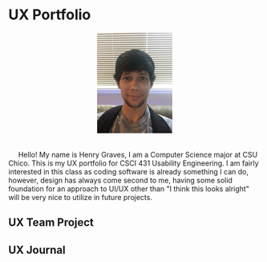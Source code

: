 # UX Portfolio
<div align="center">
  <img 
    height="200" 
    width="150" 
    src="./assets/pfp.JPG" 
  />
</div>

<br />
<p style="margin-left: 20">
&nbsp;&nbsp;&nbsp;&nbsp; Hello! My name is Henry Graves, I am a Computer Science major at CSU Chico.
This is my UX portfolio for CSCI 431 Usability Engineering.
I am fairly interested in this class as coding software is already something I can do, however, design
has always come second to me, having some solid foundation for an approach to UI/UX other than "I think this looks alright" 
will be very nice to utilize in future projects.
</p>

## UX Team Project


## UX Journal

